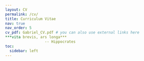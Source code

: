 ```yaml
---
layout: CV
permalink: /cv/
title: Curriculum Vitae
nav: true
nav_order: 5
cv_pdf: Gabriel_CV.pdf # you can also use external links here
***vita brevis, ars longa***
                  -- Hippocrates 
toc:
  sidebar: left
---
```

